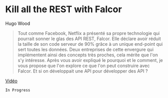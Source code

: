 # Kill all the REST with Falcor

Hugo Wood

> Tout comme Facebook, Netflix a présenté sa propre technologie qui pourrait sonner le glas des API REST, Falcor. Elle déclare avoir réduit la taille de son code serveur de 90% grâce à un unique end-point qui sert toutes les données. Deux entreprises de cette envergure qui implémentent ainsi des concepts très proches, cela mérite que l'on s'y intéresse. Après vous avoir expliqué le pourquoi et le comment, je vous propose que l'on explore ce que l'on peut construire avec Falcor. Et si on développait une API pour développer des API ?

[Vidéo](https://www.youtube.com/watch?v=woOg4UyNHn8)

`In Progress`
